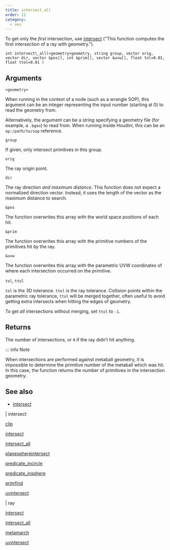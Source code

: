 ```yaml
---
title: intersect_all
order: 11
category:
  - vex
---
```


To get only the _first_ intersection, use [intersect](intersect.html) ("This function computes the first intersection of a ray with geometry.").

`int intersect\_all(<geometry>geometry, string group, vector orig, vector dir, vector &pos[], int &prim[], vector &uvw[], float tol=0.01, float ttol=0.01 )`

## Arguments

`<geometry>`

When running in the context of a node (such as a wrangle SOP), this argument can be an integer representing the input number (starting at 0) to read the geometry from.

Alternatively, the argument can be a string specifying a geometry file (for example, a `.bgeo`) to read from. When running inside Houdini, this can be an `op:/path/to/sop` reference.

`group`

If given, only intersect primitives in this group.

`orig`

The ray origin point.

`dir`

The ray direction _and maximum distance_.
This function does not expect a normalized direction vector.
Instead, it uses the length of the vector as the maximum distance to search.

`&pos`

The function overwrites this array with the world space positions of each hit.

`&prim`

The function overwrites this array with the primitive numbers of the primitives hit by the ray.

`&uvw`

The function overwrites this array with the parametric UVW coordinates of where each intersection occurred on the primitive.

`tol`, `ttol`

`tol` is the 3D tolerance. `ttol` is the ray tolerance.
Collision points within the parametric ray tolerance, `ttol` will be merged
together, often useful to avoid getting extra intersects when hitting the edges
of geometry.

To get _all_ intersections without merging, set `ttol` to `-1`.

## Returns

The number of intersections, or `0` if the ray didn’t hit anything.

::: info Note

When intersections are performed against metaball geometry, it is
impossible to determine the primitive number of the metaball which
was hit. In this case, the function returns the number of primitives
in the intersection geometry.

## See also

- [intersect](intersect.html)

|
intersect

[clip](clip.html)

[intersect](intersect.html)

[intersect_all](intersect_all.html)

[planesphereintersect](planesphereintersect.html)

[predicate_incircle](predicate_incircle.html)

[predicate_insphere](predicate_insphere.html)

[primfind](primfind.html)

[uvintersect](uvintersect.html)

|
ray

[intersect](intersect.html)

[intersect_all](intersect_all.html)

[metamarch](metamarch.html)

[uvintersect](uvintersect.html)
